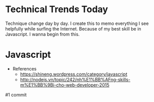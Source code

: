 # Technical Trends Today
Technique change day by day. I create this to memo everything I see helpfully while surfing the Internet.
Because of my best skill be in Javascript. I wanna begin from this.

# Javascript
+ References
  - https://shineng.wordpress.com/category/javascript
  - http://nodejs.vn/topic/242/nh%E1%BB%AFng-skills-m%E1%BB%9Bi-cho-web-developer-2015

#1 commit

